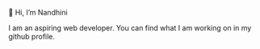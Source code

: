 👋 Hi, I’m Nandhini
 
I am an aspiring web developer. You can find what I am working on in my github profile.
